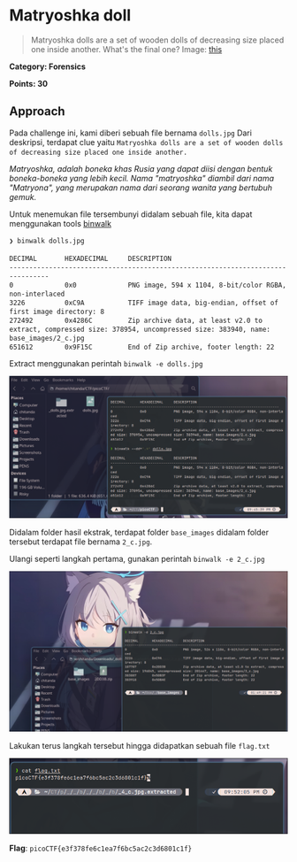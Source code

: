 # Matryoshka doll

>Matryoshka dolls are a set of wooden dolls of decreasing size placed one inside another. What's the final one? Image: [this](https://mercury.picoctf.net/static/5ef2e9103d55972d975437f68175b9ab/dolls.jpg)

**Category: Forensics**

**Points: 30**

## Approach

Pada challenge ini, kami diberi sebuah file bernama `dolls.jpg`
Dari deskripsi, terdapat clue yaitu `Matryoshka dolls are a set of wooden dolls of decreasing size placed one inside another.`

*Matryoshka, adalah boneka khas Rusia yang dapat diisi dengan bentuk boneka-boneka yang lebih kecil. Nama "matryoshka" diambil dari nama "Matryona", yang merupakan nama dari seorang wanita yang bertubuh gemuk.*

Untuk menemukan file tersembunyi didalam sebuah file, kita dapat menggunakan tools [binwalk](https://github.com/ReFirmLabs/binwalk) 

```shell
❯ binwalk dolls.jpg

DECIMAL       HEXADECIMAL     DESCRIPTION
--------------------------------------------------------------------------------
0             0x0             PNG image, 594 x 1104, 8-bit/color RGBA, non-interlaced
3226          0xC9A           TIFF image data, big-endian, offset of first image directory: 8
272492        0x4286C         Zip archive data, at least v2.0 to extract, compressed size: 378954, uncompressed size: 383940, name: base_images/2_c.jpg
651612        0x9F15C         End of Zip archive, footer length: 22
```

Extract menggunakan perintah `binwalk -e dolls.jpg`

![approach](docs/approach.png)

Didalam folder hasil ekstrak, terdapat folder `base_images` didalam folder tersebut terdapat file bernama `2_c.jpg`.

Ulangi seperti langkah pertama, gunakan perintah `binwalk -e 2_c.jpg` 

![binwalk1](docs/binwalk.png)

Lakukan terus langkah tersebut hingga didapatkan sebuah file `flag.txt`

![flag](docs/flag.png)

**Flag**: `picoCTF{e3f378fe6c1ea7f6bc5ac2c3d6801c1f}`
